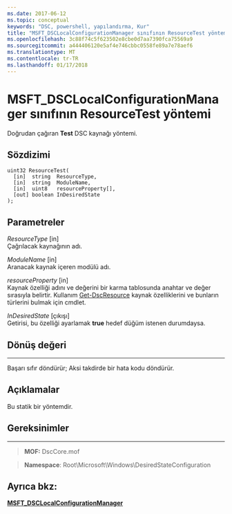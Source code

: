 ```yaml
---
ms.date: 2017-06-12
ms.topic: conceptual
keywords: "DSC, powershell, yapılandırma, Kur"
title: "MSFT_DSCLocalConfigurationManager sınıfının ResourceTest yöntemi"
ms.openlocfilehash: 3c88f74c5f623502e8cbe0d7aa7390fca75569a9
ms.sourcegitcommit: a444406120e5af4e746cbbc0558fe89a7e78aef6
ms.translationtype: MT
ms.contentlocale: tr-TR
ms.lasthandoff: 01/17/2018
---
```

# <a name="resourcetest-method-of-the-msftdsclocalconfigurationmanager-class"></a>MSFT_DSCLocalConfigurationManager sınıfının ResourceTest yöntemi

Doğrudan çağıran **Test** DSC kaynağı yöntemi.

<a name="syntax"></a>Sözdizimi
------

```mof
uint32 ResourceTest(
  [in]  string  ResourceType,
  [in]  string  ModuleName,
  [in]  uint8   resourceProperty[],
  [out] boolean InDesiredState
);
```

<a name="parameters"></a>Parametreler
----------

*ResourceType* \[in\]  
Çağrılacak kaynağının adı.

*ModuleName* \[in\]  
Aranacak kaynak içeren modülü adı.

*resourceProperty* \[in\]  
Kaynak özelliği adını ve değerini bir karma tablosunda anahtar ve değer sırasıyla belirtir. Kullanım [Get-DscResource](https://technet.microsoft.com/en-us/library/dn521625.aspx) kaynak özelliklerini ve bunların türlerini bulmak için cmdlet.

*InDesiredState* \[çıkışı\]  
Getirisi, bu özelliği ayarlamak **true** hedef düğüm istenen durumdaysa.

## <a name="return-value"></a>Dönüş değeri
------------

Başarı sıfır döndürür; Aksi takdirde bir hata kodu döndürür.

## <a name="remarks"></a>Açıklamalar

Bu statik bir yöntemdir.

## <a name="requirements"></a>Gereksinimler
------------
>**MOF:** DscCore.mof

>**Namespace**: Root\Microsoft\Windows\DesiredStateConfiguration


## <a name="see-also"></a>Ayrıca bkz:


[**MSFT_DSCLocalConfigurationManager**](msft-dsclocalconfigurationmanager.md)


 

 



